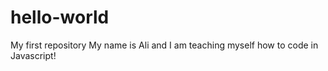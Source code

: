 # hello-world
My first repository
My name is Ali and I am teaching myself how to code in Javascript!
